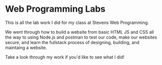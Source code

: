 # Web Programming Labs
This is all the lab work I did for my class at Stevens Web Programming.

We went through how to build a website from basic HTML JS and CSS all the way to using Node.js and postman to test our code, make our websites secure, and learn the fullstack process of designing, building, and maintaing a website.

Take a look through my work if you'd like to see what I did!
